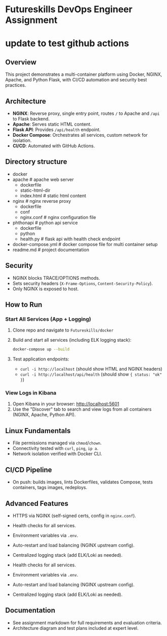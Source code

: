 # Futureskills DevOps Engineer Assignment

# update to test github actions

## Overview

This project demonstrates a multi-container platform using Docker, NGINX, Apache, and Python Flask, with CI/CD automation and security best practices.

## Architecture

- **NGINX**: Reverse proxy, single entry point, routes `/` to Apache and `/api` to Flask backend.
- **Apache**: Serves static HTML content.
- **Flask API**: Provides `/api/health` endpoint.
- **Docker Compose**: Orchestrates all services, custom network for isolation.
- **CI/CD**: Automated with GitHub Actions.

## Directory structure

- docker
- apache # apache web server
  - dockerfile
  - static-html-dir
  - index.html # static html content
- nginx # nginx reverse proxy
  - dockerfile
  - conf
  - nginx.conf # nginx configuration file
- phthonapi # python api service
  - dockerfile
  - python
  - health.py # flask api with health check endpoint
- docker-compose.yml # docker compose file for multi container setup
- readme.md # project documentation

## Security

- NGINX blocks TRACE/OPTIONS methods.
- Sets security headers (`X-Frame-Options`, `Content-Security-Policy`).
- Only NGINX is exposed to host.

## How to Run

### Start All Services (App + Logging)

1. Clone repo and navigate to `Futureskills/docker`
2. Build and start all services (including ELK logging stack):

   ```bash
   docker-compose up --build
   ```

3. Test application endpoints:
   - `curl -i http://localhost` (should show HTML and NGINX headers)
   - `curl -i http://localhost/api/health` (should show `{ status: "ok" }`)

### View Logs in Kibana

1. Open Kibana in your browser: [http://localhost:5601](http://localhost:5601)
2. Use the "Discover" tab to search and view logs from all containers (NGINX, Apache, Python API).

## Linux Fundamentals

- File permissions managed via `chmod`/`chown`.
- Connectivity tested with `curl`, `ping`, `ip a`.
- Network isolation verified with Docker CLI.

## CI/CD Pipeline

- On push: builds images, lints Dockerfiles, validates Compose, tests containers, tags images, redeploys.

## Advanced Features

- HTTPS via NGINX (self-signed certs, config in `nginx.conf`).
- Health checks for all services.
- Environment variables via `.env`.
- Auto-restart and load balancing (NGINX upstream config).
- Centralized logging stack (add ELK/Loki as needed).

- Health checks for all services.
- Environment variables via `.env`.
- Auto-restart and load balancing (NGINX upstream config).
- Centralized logging stack (add ELK/Loki as needed).

## Documentation

- See assignment markdown for full requirements and evaluation criteria.
- Architecture diagram and test plans included at expert level.
